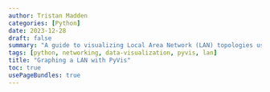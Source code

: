 ```yaml
---
author: Tristan Madden
categories: [Python]
date: 2023-12-28
draft: false
summary: "A guide to visualizing Local Area Network (LAN) topologies using Python and pyvis for interactive network graphs."
tags: [python, networking, data-visualization, pyvis, lan]
title: "Graphing a LAN with PyVis"
toc: true
usePageBundles: true
---
```


